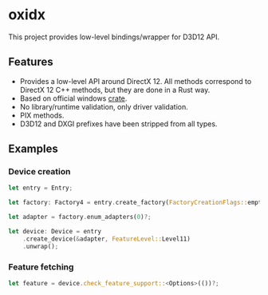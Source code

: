 # oxidx
This project provides low-level bindings/wrapper for D3D12 API.

## Features

* Provides a low-level API around DirectX 12. All methods correspond to DirectX 12 C++ methods, but they are done in a Rust way.
* Based on official windows [crate](https://github.com/microsoft/windows-rs).
* No library/runtime validation, only driver validation.
* PIX methods.
* D3D12 and DXGI prefixes have been stripped from all types.

## Examples

### Device creation
```rust
let entry = Entry;

let factory: Factory4 = entry.create_factory(FactoryCreationFlags::empty())?;

let adapter = factory.enum_adapters(0)?;

let device: Device = entry
    .create_device(&adapter, FeatureLevel::Level11)
    .unwrap();
```

### Feature fetching
```rust
let feature = device.check_feature_support::<Options>(())?;
```
